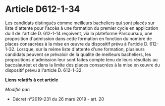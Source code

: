 # Article D612-1-34

Les candidats distingués comme meilleurs bacheliers qui sont placés sur liste d'attente pour l'accès à une formation du
premier cycle en application du II de l'article D. 612-1-14 reçoivent, via la plateforme Parcoursup, une proposition
d'admission dans cette formation en fonction du nombre de places consacrées à la mise en œuvre du dispositif prévu à
l'article D. 612-1-32. Lorsque, sur la même liste d'attente d'une formation, plusieurs candidats peuvent se prévaloir de la
qualité de meilleurs bacheliers, les propositions d'admission leur sont faites compte tenu de leurs résultats au baccalauréat
et dans la limite des places consacrées à la mise en œuvre du dispositif prévu à l'article D. 612-1-32.

**Liens relatifs à cet article**

_Modifié par_:

  - Décret n°2019-231 du 26 mars 2019 - art. 20
